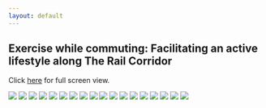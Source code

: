 ```yaml
---
layout: default
---
```


## Exercise while commuting: Facilitating an active lifestyle along The Rail Corridor


Click [here](gxite.github.io/portfolio/rc/rc.html) for full screen view.

<img src="/portfolio/rc/rc_page1.jpg">
<img src="/portfolio/rc/rc_page2.jpg">
<img src="/portfolio/rc/rc_page3.jpg">
<img src="/portfolio/rc/rc_page4.jpg">
<img src="/portfolio/rc/rc_page5.jpg">
<img src="/portfolio/rc/rc_page6.jpg">
<img src="/portfolio/rc/rc_page7.jpg">
<img src="/portfolio/rc/rc_page8.jpg">
<img src="/portfolio/rc/rc_page9.jpg">
<img src="/portfolio/rc/rc_page10.jpg">
<img src="/portfolio/rc/rc_page11.jpg">
<img src="/portfolio/rc/rc_page12.jpg">
<img src="/portfolio/rc/rc_page13.jpg">
<img src="/portfolio/rc/rc_page14.jpg">
<img src="/portfolio/rc/rc_page15.jpg">
<img src="/portfolio/rc/rc_page16.jpg">
<img src="/portfolio/rc/rc_page17.jpg">
<img src="/portfolio/rc/rc_page18.jpg">
